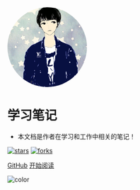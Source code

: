 <img width="180px" style="border-radius: 50%" bor src="_media/logo.jpeg">


# 学习笔记

- 本文档是作者在学习和工作中相关的笔记！

[![stars](https://badgen.net/github/stars/jeanseu/docs?icon=github&color=cyan)](https://github.com/jeanseu/docs) [![forks](https://badgen.net/github/forks/jeanseu/docs?icon=github&color=4ab8a1)](https://github.com/jeanseu/docs)

[GitHub](<https://github.com/jeanseu>)
[开始阅读](README.md)

![color](#f0f0f0)
